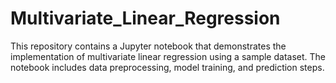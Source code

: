 # Multivariate_Linear_Regression
This repository contains a Jupyter notebook that demonstrates the implementation of multivariate linear regression using a sample dataset. The notebook includes data preprocessing, model training, and prediction steps.

